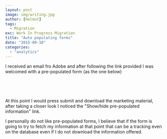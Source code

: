 ```yaml
---
layout: post
image: img/writing.jpg
author: [Helmut]
tags:
  - Migration
exc: Work In Progress Migration
title: "Auto populating forms"
date: "2015-09-10"
categories: 
  - "analytics"
---
```


I received an email fro Adobe and after following the link provided I was welcomed with a pre-populated form (as the one below)

 

 

At this point I would press submit and download the marketing material, after taking a closer look I noticed the "Show/hide pre-populated information" link.

I personally do not like pre-populated forms, I believe that if the form is going to try to fetch my information at that point that can be a tracking even on the database even if I do not download the information offered.
